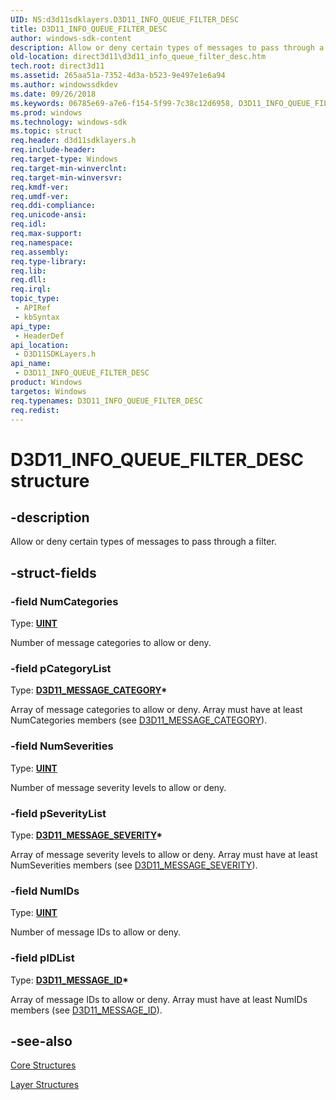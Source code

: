```yaml
---
UID: NS:d3d11sdklayers.D3D11_INFO_QUEUE_FILTER_DESC
title: D3D11_INFO_QUEUE_FILTER_DESC
author: windows-sdk-content
description: Allow or deny certain types of messages to pass through a filter.
old-location: direct3d11\d3d11_info_queue_filter_desc.htm
tech.root: direct3d11
ms.assetid: 265aa51a-7352-4d3a-b523-9e497e1e6a94
ms.author: windowssdkdev
ms.date: 09/26/2018
ms.keywords: 06785e69-a7e6-f154-5f99-7c38c12d6958, D3D11_INFO_QUEUE_FILTER_DESC, D3D11_INFO_QUEUE_FILTER_DESC structure [Direct3D 11], d3d11sdklayers/D3D11_INFO_QUEUE_FILTER_DESC, direct3d11.d3d11_info_queue_filter_desc
ms.prod: windows
ms.technology: windows-sdk
ms.topic: struct
req.header: d3d11sdklayers.h
req.include-header: 
req.target-type: Windows
req.target-min-winverclnt: 
req.target-min-winversvr: 
req.kmdf-ver: 
req.umdf-ver: 
req.ddi-compliance: 
req.unicode-ansi: 
req.idl: 
req.max-support: 
req.namespace: 
req.assembly: 
req.type-library: 
req.lib: 
req.dll: 
req.irql: 
topic_type:
 - APIRef
 - kbSyntax
api_type:
 - HeaderDef
api_location:
 - D3D11SDKLayers.h
api_name:
 - D3D11_INFO_QUEUE_FILTER_DESC
product: Windows
targetos: Windows
req.typenames: D3D11_INFO_QUEUE_FILTER_DESC
req.redist: 
---
```


# D3D11_INFO_QUEUE_FILTER_DESC structure


## -description


Allow or deny certain types of messages to pass through a filter.


## -struct-fields




### -field NumCategories

Type: <b><a href="https://msdn.microsoft.com/en-us/library/Aa383751(v=VS.85).aspx">UINT</a></b>

Number of message categories to allow or deny.


### -field pCategoryList

Type: <b><a href="https://msdn.microsoft.com/en-us/library/Ff476185(v=VS.85).aspx">D3D11_MESSAGE_CATEGORY</a>*</b>

Array of message categories to allow or deny. Array must have at least NumCategories members (see <a href="https://msdn.microsoft.com/en-us/library/Ff476185(v=VS.85).aspx">D3D11_MESSAGE_CATEGORY</a>).


### -field NumSeverities

Type: <b><a href="https://msdn.microsoft.com/en-us/library/Aa383751(v=VS.85).aspx">UINT</a></b>

Number of message severity levels to allow or deny.


### -field pSeverityList

Type: <b><a href="https://msdn.microsoft.com/en-us/library/Ff476187(v=VS.85).aspx">D3D11_MESSAGE_SEVERITY</a>*</b>

Array of message severity levels to allow or deny. Array must have at least NumSeverities members (see <a href="https://msdn.microsoft.com/en-us/library/Ff476187(v=VS.85).aspx">D3D11_MESSAGE_SEVERITY</a>).


### -field NumIDs

Type: <b><a href="https://msdn.microsoft.com/en-us/library/Aa383751(v=VS.85).aspx">UINT</a></b>

Number of message IDs to allow or deny.


### -field pIDList

Type: <b><a href="https://msdn.microsoft.com/en-us/library/Ff476186(v=VS.85).aspx">D3D11_MESSAGE_ID</a>*</b>

Array of message IDs to allow or deny. Array must have at least NumIDs members (see <a href="https://msdn.microsoft.com/en-us/library/Ff476186(v=VS.85).aspx">D3D11_MESSAGE_ID</a>).


## -see-also




<a href="https://msdn.microsoft.com/en-us/library/Ff476155(v=VS.85).aspx">Core Structures</a>



<a href="https://msdn.microsoft.com/en-us/library/Ff476159(v=VS.85).aspx">Layer Structures</a>
 

 

